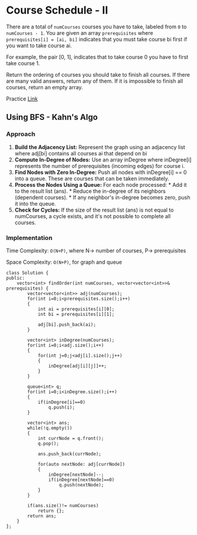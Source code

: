 # Course Schedule - II

There are a total of ```numCourses``` courses you have to take, labeled from ```0``` to ```numCourses - 1```. You are given an array ```prerequisites``` where ```prerequisites[i] = [ai, bi]``` indicates that you must take course bi first if you want to take course ai.

For example, the pair [0, 1], indicates that to take course 0 you have to first take course 1.

Return the ordering of courses you should take to finish all courses. If there are many valid answers, return any of them. If it is impossible to finish all courses, return an empty array.



Practice [Link](https://leetcode.com/problems/course-schedule-ii/description/)

## Using BFS - Kahn's Algo

### Approach

1. **Build the Adjacency List:**
			Represent the graph using an adjacency list where adj[bi] contains all courses ai that depend on bi
2.  **Compute In-Degree of Nodes:**
			Use an array inDegree where inDegree[i] represents the number of prerequisites (incoming edges) for course i.
3. **Find Nodes with Zero In-Degree:**
		Push all nodes with inDegree[i] == 0 into a queue. These are courses that can be taken immediately.
4. **Process the Nodes Using a Queue:**
		For each node processed:
				* Add it to the result list (ans).
				* Reduce the in-degree of its neighbors (dependent courses).
				* If any neighbor's in-degree becomes zero, push it into the queue.
5. **Check for Cycles:**
		If the size of the result list (ans) is not equal to numCourses, a cycle exists, and it's not possible to complete all courses.


### Implementation

Time Complexity: ```O(N+P)```, where N-> number of courses, P-> prerequisites

Space Complexity: ```O(N+P)```, for graph and queue

```
class Solution {
public:
    vector<int> findOrder(int numCourses, vector<vector<int>>& prerequisites) {
        vector<vector<int>> adj(numCourses);
        for(int i=0;i<prerequisites.size();i++)
        {
            int ai = prerequisites[i][0];
            int bi = prerequisites[i][1];

            adj[bi].push_back(ai);
        }

        vector<int> inDegree(numCourses);
        for(int i=0;i<adj.size();i++)
        {
            for(int j=0;j<adj[i].size();j++)
            {
                inDegree[adj[i][j]]++;
            }
        }

        queue<int> q;
        for(int i=0;i<inDegree.size();i++)
        {
            if(inDegree[i]==0)
                q.push(i);
        }

        vector<int> ans;
        while(!q.empty())
        {
            int currNode = q.front();
            q.pop();

            ans.push_back(currNode);

            for(auto nextNode: adj[currNode])
            {
                inDegree[nextNode]--;
                if(inDegree[nextNode]==0)
                    q.push(nextNode);
            }
        }

        if(ans.size()!= numCourses)
            return {};
        return ans;
    }
};
```